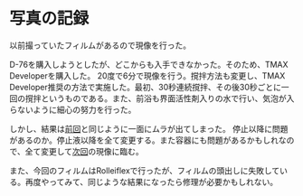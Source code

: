 # 写真の記録

以前撮っていたフィルムがあるので現像を行った。

D-76を購入しようとしたが、どこからも入手できなかった。そのため、TMAX Developerを購入した。
20度で6分で現像を行う。撹拌方法も変更し、TMAX Developer推奨の方法で実施した。最初、30秒連続撹拌、その後30秒ごとに一回の撹拌というものである。また、前浴も界面活性剤入りの水で行い、気泡が入らないように細心の努力を行った。

しかし、結果は[前回](202105011222.md)と同じように一面にムラが出てしまった。
停止以降に問題があるのか。停止液以降を全て変更する。また容器にも問題があるかもしれなので、全て変更して[次回](202105081611.md)の現像に臨む。

また、今回のフィルムはRolleiflexで行ったが、フィルムの頭出しに失敗している。再度やってみて、同じような結果になったら修理が必要かもしれない。
